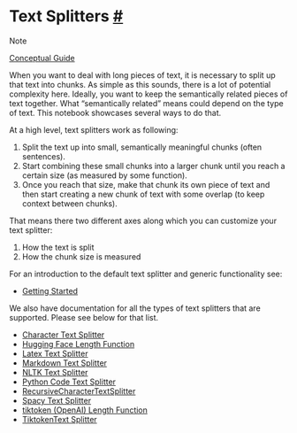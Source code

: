 


 Text Splitters
 [#](#text-splitters "Permalink to this headline")
===================================================================




 Note
 



[Conceptual Guide](https://docs.langchain.com/docs/components/indexing/text-splitter) 





 When you want to deal with long pieces of text, it is necessary to split up that text into chunks.
As simple as this sounds, there is a lot of potential complexity here. Ideally, you want to keep the semantically related pieces of text together. What “semantically related” means could depend on the type of text.
This notebook showcases several ways to do that.
 



 At a high level, text splitters work as following:
 


1. Split the text up into small, semantically meaningful chunks (often sentences).
2. Start combining these small chunks into a larger chunk until you reach a certain size (as measured by some function).
3. Once you reach that size, make that chunk its own piece of text and then start creating a new chunk of text with some overlap (to keep context between chunks).



 That means there two different axes along which you can customize your text splitter:
 


1. How the text is split
2. How the chunk size is measured



 For an introduction to the default text splitter and generic functionality see:
 



* [Getting Started](text_splitters/getting_started)




 We also have documentation for all the types of text splitters that are supported.
Please see below for that list.
 



* [Character Text Splitter](text_splitters/examples/character_text_splitter)
* [Hugging Face Length Function](text_splitters/examples/huggingface_length_function)
* [Latex Text Splitter](text_splitters/examples/latex)
* [Markdown Text Splitter](text_splitters/examples/markdown)
* [NLTK Text Splitter](text_splitters/examples/nltk)
* [Python Code Text Splitter](text_splitters/examples/python)
* [RecursiveCharacterTextSplitter](text_splitters/examples/recursive_text_splitter)
* [Spacy Text Splitter](text_splitters/examples/spacy)
* [tiktoken (OpenAI) Length Function](text_splitters/examples/tiktoken)
* [TiktokenText Splitter](text_splitters/examples/tiktoken_splitter)





